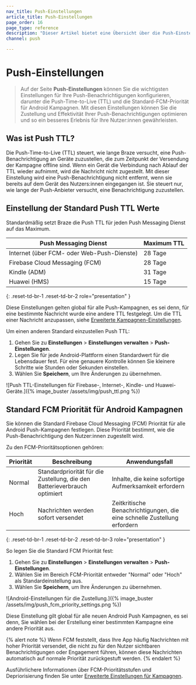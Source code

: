 ```yaml
---
nav_title: Push-Einstellungen
article_title: Push-Einstellungen
page_order: 16
page_type: reference
description: "Dieser Artikel bietet eine Übersicht über die Push-Einstellungen im Braze-Dashboard."
channel: push

---
```


# Push-Einstellungen

> Auf der Seite **Push-Einstellungen** können Sie die wichtigsten Einstellungen für Ihre Push-Benachrichtigungen konfigurieren, darunter die Push-Time-to-Live (TTL) und die Standard-FCM-Priorität für Android Kampagnen. Mit diesen Einstellungen können Sie die Zustellung und Effektivität Ihrer Push-Benachrichtigungen optimieren und so ein besseres Erlebnis für Ihre Nutzer:innen gewährleisten.

## Was ist Push TTL?

Die Push-Time-to-Live (TTL) steuert, wie lange Braze versucht, eine Push-Benachrichtigung an Geräte zuzustellen, die zum Zeitpunkt der Versendung der Kampagne offline sind. Wenn ein Gerät die Verbindung nach Ablauf der TTL wieder aufnimmt, wird die Nachricht nicht zugestellt. Mit dieser Einstellung wird eine Push-Benachrichtigung nicht entfernt, wenn sie bereits auf dem Gerät des Nutzers:innen eingegangen ist. Sie steuert nur, wie lange der Push-Anbieter versucht, eine Benachrichtigung zuzustellen.

## Einstellung der Standard Push TTL Werte

Standardmäßig setzt Braze die Push TTL für jeden Push Messaging Dienst auf das Maximum. 

| Push Messaging Dienst | Maximum TTL |
| --- | --- |
| Internet (über FCM- oder Web-Push-Dienste) | 28 Tage |
| Firebase Cloud Messaging (FCM) | 28 Tage |
| Kindle (ADM) | 31 Tage |
| Huawei (HMS) | 15 Tage |
{: .reset-td-br-1 .reset-td-br-2 role="presentation" }

Diese Einstellungen gelten global für alle Push-Kampagnen, es sei denn, für eine bestimmte Nachricht wurde eine andere TTL festgelegt. Um die TTL einer Nachricht anzupassen, siehe [Erweiterte Kampagnen-Einstellungen]({{site.baseurl}}/user_guide/message_building_by_channel/push/android/advanced_campaign_settings/#ttl).

Um einen anderen Standard einzustellen Push TTL:

1. Gehen Sie zu **Einstellungen** > **Einstellungen verwalten** > **Push-Einstellungen**.
2. Legen Sie für jede Android-Plattform einen Standardwert für die Lebensdauer fest. Für eine genauere Kontrolle können Sie kleinere Schritte wie Stunden oder Sekunden einstellen.
3. Wählen Sie **Speichern**, um Ihre Änderungen zu übernehmen.

\![Push TTL-Einstellungen für Firebase-, Internet-, Kindle- und Huawei-Geräte.]({% image_buster /assets/img/push_ttl.png %})

## Standard FCM Priorität für Android Kampagnen

Sie können die Standard Firebase Cloud Messaging (FCM) Priorität für alle Android Push-Kampagnen festlegen. Diese Priorität bestimmt, wie die Push-Benachrichtigung den Nutzer:innen zugestellt wird.

Zu den FCM-Prioritätsoptionen gehören:

| Priorität | Beschreibung | Anwendungsfall |
| --- | --- | --- |
| Normal | Standardpriorität für die Zustellung, die den Batterieverbrauch optimiert | Inhalte, die keine sofortige Aufmerksamkeit erfordern |
| Hoch | Nachrichten werden sofort versendet | Zeitkritische Benachrichtigungen, die eine schnelle Zustellung erfordern |
{: .reset-td-br-1 .reset-td-br-2 .reset-td-br-3 role="presentation" }

So legen Sie die Standard FCM Priorität fest:

1. Gehen Sie zu **Einstellungen** > **Einstellungen verwalten** > **Push-Einstellungen**.
2. Wählen Sie im Bereich FCM-Priorität entweder "Normal" oder "Hoch" als Standardeinstellung aus.
3. Wählen Sie **Speichern**, um Ihre Änderungen zu übernehmen.

\![Android-Einstellungen für die Zustellung.]({% image_buster /assets/img/push_fcm_priority_settings.png %})

Diese Einstellung gilt global für alle neuen Android Push Kampagnen, es sei denn, Sie wählen bei der Erstellung einer bestimmten Kampagne eine andere Priorität aus. 

{% alert note %}
Wenn FCM feststellt, dass Ihre App häufig Nachrichten mit hoher Priorität versendet, die nicht zu für den Nutzer sichtbaren Benachrichtigungen oder Engagement führen, können diese Nachrichten automatisch auf normale Priorität zurückgestuft werden.
{% endalert %}

Ausführlichere Informationen über FCM-Prioritätsstufen und Depriorisierung finden Sie unter [Erweiterte Einstellungen für Kampagnen]({{site.baseurl}}/user_guide/message_building_by_channel/push/android/advanced_campaign_settings/#fcm-priority).

